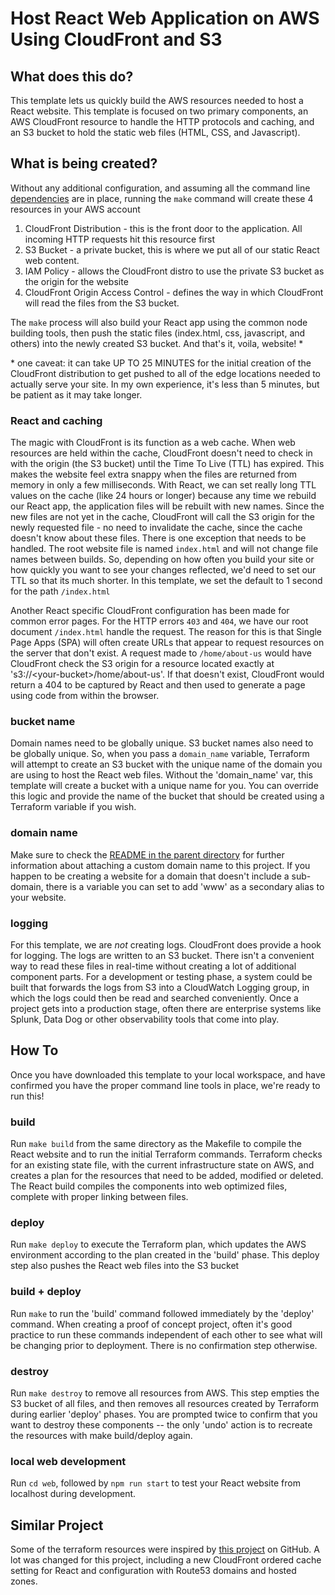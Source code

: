 # Host React Web Application on AWS Using CloudFront and S3

## What does this do?
This template lets us quickly build the AWS resources needed to host a React website. This template is focused on two primary components, an AWS CloudFront resource to handle the HTTP protocols and caching, and an S3 bucket to hold the static web files (HTML, CSS, and Javascript). 

## What is being created?
Without any additional configuration, and assuming all the command line [dependencies](../README.md#dependencies) are in place, running the `make` command will create these 4 resources in your AWS account

1. CloudFront Distribution - this is the front door to the application. All incoming HTTP requests hit this resource first
2. S3 Bucket - a private bucket, this is where we put all of our static React web content.
3. IAM Policy - allows the CloudFront distro to use the private S3 bucket as the origin for the website 
4. CloudFront Origin Access Control - defines the way in which CloudFront will read the files from the S3 bucket. 

The `make` process will also build your React app using the common node building tools, then push the static files (index.html, css, javascript, and others) into the newly created S3 bucket. And that's it, voila, website! \*

\* one caveat: it can take UP TO 25 MINUTES for the initial creation of the CloudFront distribution to get pushed to all of the edge locations needed to actually serve your site. In my own experience, it's less than 5 minutes, but be patient as it may take longer. 

### React and caching 
The magic with CloudFront is its function as a web cache. When web resources are held within the cache, CloudFront doesn't need to check in with the origin (the S3 bucket) until the Time To Live (TTL) has expired. This makes the website feel extra snappy when the files are returned from memory in only a few milliseconds. With React, we can set really long TTL values on the cache (like 24 hours or longer) because any time we rebuild our React app, the application files will be rebuilt with new names. Since the new files are not yet in the cache, CloudFront will call the S3 origin for the newly requested file - no need to invalidate the cache, since the cache doesn't know about these files. There is one exception that needs to be handled. The root website file is named `index.html` and will not change file names between builds. So, depending on how often you build your site or how quickly you want to see your changes reflected, we'd need to set our TTL so that its much shorter. In this template, we set the default to 1 second for the path `/index.html`

Another React specific CloudFront configuration has been made for common error pages. For the HTTP errors `403` and `404`, we have our root document `/index.html` handle the request. The reason for this is that Single Page Apps (SPA) will often create URLs that appear to request resources on the server that don't exist. A request made to `/home/about-us` would have CloudFront check the S3 origin for a resource located exactly at 's3://\<your-bucket\>/home/about-us'. If that doesn't exist, CloudFront would return a 404 to be captured by React and then used to generate a page using code from within the browser.  

### bucket name 
Domain names need to be globally unique. S3 bucket names also need to be globally unique. So, when you pass a `domain_name` variable, Terraform will attempt to create an S3 bucket with the unique name of the domain you are using to host the React web files. Without the 'domain_name' var, this template will create a bucket with a unique name for you. You can override this logic and provide the name of the bucket that should be created using a Terraform variable if you wish. 

### domain name
Make sure to check the [README in the parent directory](../README.md#custom-domains-for-each-template) for further information about attaching a custom domain name to this project. If you happen to be creating a website for a domain that doesn't include a sub-domain, there is a variable you can set to add 'www' as a secondary alias to your website. 

### logging
For this template, we are _not_ creating logs. CloudFront does provide a hook for logging. The logs are written to an S3 bucket. There isn't a convenient way to read these files in real-time without creating a lot of additional component parts. For a development or testing phase, a system could be built that forwards the logs from S3 into a CloudWatch Logging group, in which the logs could then be read and searched conveniently. Once a project gets into a production stage, often there are enterprise systems like Splunk, Data Dog or other observability tools that come into play. 

## How To
Once you have downloaded this template to your local workspace, and have confirmed you have the proper command line tools in place, we're ready to run this! 

### build
Run `make build` from the same directory as the Makefile to compile the React website and to run the initial Terraform commands. Terraform checks for an existing state file, with the current infrastructure state on AWS, and creates a plan for the resources that need to be added, modified or deleted. The React build compiles the components into web optimized files, complete with proper linking between files. 

### deploy
Run `make deploy` to execute the Terraform plan, which updates the AWS environment according to the plan created in the 'build' phase. This deploy step also pushes the React web files into the S3 bucket

### build + deploy
Run `make` to run the 'build' command followed immediately by the 'deploy' command. When creating a proof of concept project, often it's good practice to run these commands independent of each other to see what will be changing prior to deployment. There is no confirmation step otherwise.

### destroy
Run `make destroy` to remove all resources from AWS. This step empties the S3 bucket of all files, and then removes all resources created by Terraform during earlier 'deploy' phases. You are prompted twice to confirm that you want to destroy these components -- the only 'undo' action is to recreate the resources with make build/deploy again. 

### local web development
Run `cd web`, followed by `npm run start` to test your React website from localhost during development. 

## Similar Project
Some of the terraform resources were inspired by [this project](https://github.com/joshuamkite/terraform-aws-static-website-s3-cloudfront-acm/tree/main) on GitHub. A lot was changed for this project, including a new CloudFront ordered cache setting for React and configuration with Route53 domains and hosted zones. 
